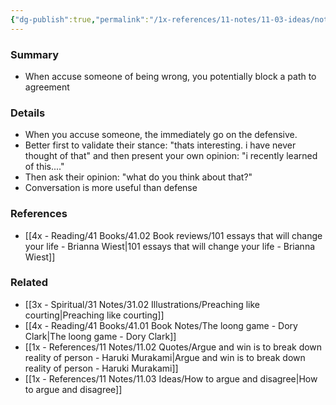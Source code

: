 ```yaml
---
{"dg-publish":true,"permalink":"/1x-references/11-notes/11-03-ideas/not-directly-accuse-someone-of-being-wrong/","title":"Not directly accuse someone of being wrong","created":"2024-02-14T20:18:26.465+03:00","updated":"2024-02-14T20:18:26.465+03:00"}
---
```



### Summary
- When accuse someone of being wrong, you potentially block a path to agreement

### Details
- When you accuse someone, the immediately go on the defensive.
- Better first to validate their stance: "thats interesting. i have never thought of that" and then present your own opinion: "i recently learned of this...."
- Then ask their opinion: "what do you think about that?"
- Conversation is more useful than defense

### References
- [[4x - Reading/41 Books/41.02 Book reviews/101 essays that will change your life - Brianna Wiest\|101 essays that will change your life - Brianna Wiest]]

### Related
- [[3x - Spiritual/31 Notes/31.02 Illustrations/Preaching like courting\|Preaching like courting]]
- [[4x - Reading/41 Books/41.01 Book Notes/The loong game - Dory Clark\|The loong game - Dory Clark]]
- [[1x - References/11 Notes/11.02 Quotes/Argue and win is to break down reality of person - Haruki Murakami\|Argue and win is to break down reality of person - Haruki Murakami]]
- [[1x - References/11 Notes/11.03 Ideas/How to argue and disagree\|How to argue and disagree]]